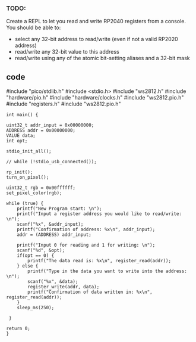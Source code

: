 ### TODO:

Create a REPL to let you read and write RP2040 registers from a console. You should be able to:
- select any 32-bit address to read/write (even if not a valid RP2020 address)
- read/write any 32-bit value to this address
- read/write using any of the atomic bit-setting aliases and a 32-bit mask

## code
  #include "pico/stdlib.h"
  #include <stdio.h>
  #include "ws2812.h"
  #include "hardware/pio.h"
  #include "hardware/clocks.h"
  #include "ws2812.pio.h"
  #include "registers.h"
  #include "ws2812.pio.h"

    int main() {

    uint32_t addr_input = 0x00000000;
    ADDRESS addr = 0x00000000;
    VALUE data;
    int opt;

    stdio_init_all();

    // while (!stdio_usb_connected());

    rp_init();
    turn_on_pixel();

    uint32_t rgb = 0x00ffffff;
    set_pixel_color(rgb);

    while (true) {
        printf("New Program start: \n");
        printf("Input a register address you would like to read/write: \n");
        scanf("%x", &addr_input);
        printf("Confirmation of address: %x\n", addr_input);
        addr = (ADDRESS) addr_input;
    
        printf("Input 0 for reading and 1 for writing: \n");
        scanf("%d", &opt);
        if(opt == 0) {
            printf("The data read is: %x\n", register_read(addr));
        } else {
            printf("Type in the data you want to write into the address: \n");
            scanf("%x", &data);
            register_write(addr, data);
            printf("Confirmation of data written in: %x\n", register_read(addr));
        }
        sleep_ms(250);

     }

    return 0;
    }

